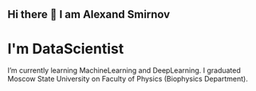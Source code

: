 ## Hi there 👋 I am Alexand Smirnov
# I'm DataScientist
I’m currently learning MachineLearning and DeepLearning. I graduated Moscow State University on Faculty of Physics (Biophysics Department). 

<!--
**OddFeline4/OddFeline4** is a ✨ _special_ ✨ repository because its `README.md` (this file) appears on your GitHub profile.

Here are some ideas to get you started:

- 🔭 I’m currently working on ...
- 🌱 I’m currently learning ...
- 👯 I’m looking to collaborate on ...
- 🤔 I’m looking for help with ...
- 💬 Ask me about ...
- 📫 How to reach me: ...
- 😄 Pronouns: ...
- ⚡ Fun fact: ...
-->
